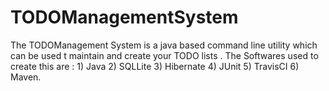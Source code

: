 # TODOManagementSystem 

The TODOManagement System is a java based command line utility which can be used t maintain and create your TODO lists .
The Softwares used to create this are : 1) Java 2) SQLLite 3) Hibernate 4) JUnit 5) TravisCI 6) Maven.
